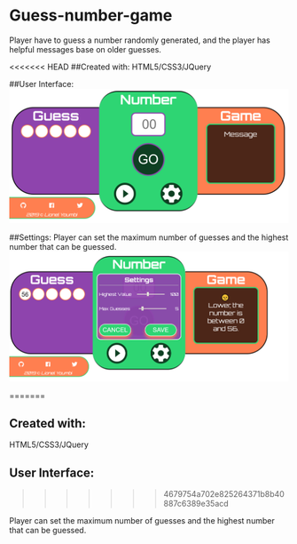 # Guess-number-game
Player have to guess a number randomly generated, and the player has helpful messages base on older guesses.

<<<<<<< HEAD
##Created with: HTML5/CSS3/JQuery

##User Interface: 
![GitHub Logo](/img/ui.png)

##Settings: Player can set the maximum number of guesses and the highest number that can be guessed.
![GitHub Logo](/img/settings.png)

=======
## Created with:
HTML5/CSS3/JQuery

## User Interface:
>>>>>>> 4679754a702e825264371b8b40887c6389e35acd


Player can set the maximum number of guesses and the highest number that can be guessed.
